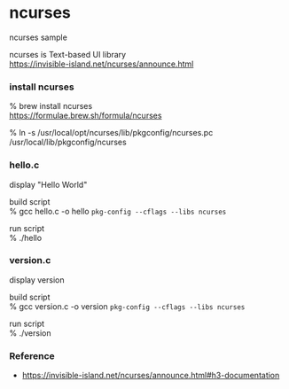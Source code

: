 ncurses
===============

ncurses sample <br/>

ncurses is Text-based UI library <br/>
https://invisible-island.net/ncurses/announce.html


###  install ncurses
% brew install ncurses <br/>
https://formulae.brew.sh/formula/ncurses <br/>

% ln -s  /usr/local/opt/ncurses/lib/pkgconfig/ncurses.pc /usr/local/lib/pkgconfig/ncurses


### hello.c <br/>

 display  "Hello World" <br/>

build script <br/>
% gcc hello.c -o hello `pkg-config --cflags --libs ncurses`

run script <br/>
% ./hello <br/>

### version.c <br/>

 display  version <br/>

build script <br/>
% gcc version.c -o version `pkg-config --cflags --libs ncurses`

run script <br/>
% ./version <br/>

### Reference <br/>
- https://invisible-island.net/ncurses/announce.html#h3-documentation

